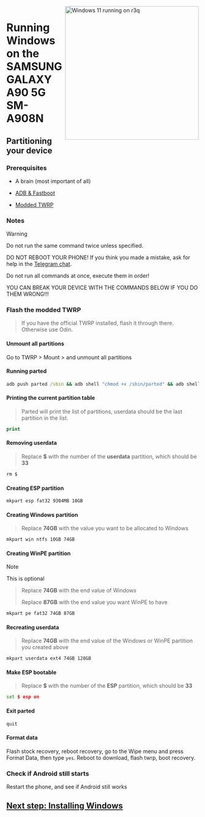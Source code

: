 <img align="right" src="https://github.com/galaxysollector/woa-r3q/blob/main/r3q.png" width="350" alt="Windows 11 running on r3q">

# Running Windows on the SAMSUNG GALAXY A90 5G SM-A908N

## Partitioning your device

### Prerequisites
- A brain (most important of all)

- [ADB & Fastboot](https://developer.android.com/studio/releases/platform-tools)
  
- [Modded TWRP](https://github.com/galaxysollector/woa-r3q/releases/tag/Recovery)


### Notes
> [!WARNING]  
> Do not run the same command twice unless specified.
> 
> DO NOT REBOOT YOUR PHONE! If you think you made a mistake, ask for help in the [Telegram chat](https://t.me/woa_msmnile_issues).
> 
> Do not run all commands at once, execute them in order!
>
> YOU CAN BREAK YOUR DEVICE WITH THE COMMANDS BELOW IF YOU DO THEM WRONG!!!

### Flash the modded TWRP
> If you have the official TWRP installed, flash it through there. Otherwise use Odin.

#### Unmount all partitions
Go to TWRP > Mount > and unmount all partitions

#### Running parted
```cmd
adb push parted /sbin && adb shell "chmod +x /sbin/parted" && adb shell /sbin/parted /dev/block/sda
```

#### Printing the current partition table
> Parted will print the list of partitions, userdata should be the last partition in the list.
```cmd
print
```

#### Removing userdata
> Replace **$** with the number of the **userdata** partition, which should be **33**
```cmd
rm $
```

#### Creating ESP partition
```cmd
mkpart esp fat32 9304MB 10GB
```

#### Creating Windows partition
> Replace **74GB** with the value you want to be allocated to Windows
```cmd
mkpart win ntfs 10GB 74GB
```

#### Creating WinPE partition
> [!Note]
> This is optional

> Replace **74GB** with the end value of Windows
>
> Replace **87GB** with the end value you want WinPE to have
```cmd
mkpart pe fat32 74GB 87GB
```

#### Recreating userdata
> Replace **74GB** with the end value of the Windows or WinPE partition you created above
```cmd
mkpart userdata ext4 74GB 128GB
```

#### Make ESP bootable
> Replace **$** with the number of the **ESP** partition, which should be **33**
```cmd
set $ esp on
```

#### Exit parted
```cmd
quit
```

#### Format data
Flash stock recovery, reboot recovery, go to the Wipe menu and press Format Data,
then type `yes`.
Reboot to download, flash twrp, boot recovery.

### Check if Android still starts
Restart the phone, and see if Android still works

## [Next step: Installing Windows](2-install.md)

















